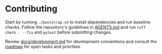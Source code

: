 # Contributing

Start by running `./bootstrap.sh` to install dependencies and run baseline checks. Follow the repository's guidelines in [AGENTS.md](AGENTS.md) and run `ruff check . --fix` and `pytest` before submitting changes.

Review [docs/development.md](docs/development.md) for development conventions and consult the [roadmap](docs/roadmap.md) for open tasks and priorities.
